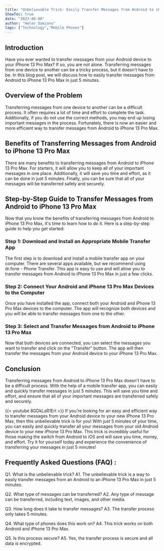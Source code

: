 ```yaml
---
title: "Unbelievable Trick: Easily Transfer Messages from Android to iPhone 13 Pro Max in Just 5 Minutes!"
ShowToc: true 
date: "2023-06-06"
author: "Helen Damiano" 
tags: ["Technology","Mobile Phones"]
---
```

## Introduction

Have you ever wanted to transfer messages from your Android device to your iPhone 13 Pro Max? If so, you are not alone. Transferring messages from one device to another can be a tricky process, but it doesn't have to be. In this blog post, we will discuss how to easily transfer messages from Android to iPhone 13 Pro Max in just 5 minutes.

## Overview of the Problem

Transferring messages from one device to another can be a difficult process. It often requires a lot of time and effort to complete the task. Additionally, if you do not use the correct methods, you may end up losing important messages in the process. Fortunately, there is now an easier and more efficient way to transfer messages from Android to iPhone 13 Pro Max.

## Benefits of Transferring Messages from Android to iPhone 13 Pro Max

There are many benefits to transferring messages from Android to iPhone 13 Pro Max. For starters, it will allow you to keep all of your important messages in one place. Additionally, it will save you time and effort, as it can be done in just 5 minutes. Finally, you can be sure that all of your messages will be transferred safely and securely.

## Step-by-Step Guide to Transfer Messages from Android to iPhone 13 Pro Max

Now that you know the benefits of transferring messages from Android to iPhone 13 Pro Max, it's time to learn how to do it. Here is a step-by-step guide to help you get started:

### Step 1: Download and Install an Appropriate Mobile Transfer App

The first step is to download and install a mobile transfer app on your computer. There are several apps available, but we recommend using dr.fone - Phone Transfer. This app is easy to use and will allow you to transfer messages from Android to iPhone 13 Pro Max in just a few clicks.

### Step 2: Connect Your Android and iPhone 13 Pro Max Devices to the Computer

Once you have installed the app, connect both your Android and iPhone 13 Pro Max devices to the computer. The app will recognize both devices and you will be able to transfer messages from one to the other.

### Step 3: Select and Transfer Messages from Android to iPhone 13 Pro Max

Now that both devices are connected, you can select the messages you want to transfer and click on the "Transfer" button. The app will then transfer the messages from your Android device to your iPhone 13 Pro Max.

## Conclusion

Transferring messages from Android to iPhone 13 Pro Max doesn't have to be a difficult process. With the help of a mobile transfer app, you can easily and quickly transfer messages in just 5 minutes. This will save you time and effort, and ensure that all of your important messages are transferred safely and securely.

{{< youtube 8GDkLsR1ErI >}} 
If you're looking for an easy and efficient way to transfer messages from your Android device to your new iPhone 13 Pro Max, then this unbelievable trick is for you! With just 5 minutes of your time, you can easily and quickly transfer all your messages from your old Android device to your new iPhone 13 Pro Max. This trick is incredibly useful for those making the switch from Android to iOS and will save you time, money, and effort. Try it for yourself today and experience the convenience of transferring your messages in just 5 minutes!

## Frequently Asked Questions (FAQ) :
Q1. What is the unbelievable trick?
A1. The unbelievable trick is a way to easily transfer messages from an Android to an iPhone 13 Pro Max in just 5 minutes.

Q2. What type of messages can be transferred?
A2. Any type of message can be transferred, including text, images, and other media.

Q3. How long does it take to transfer messages?
A3. The transfer process only takes 5 minutes.

Q4. What type of phones does this work on?
A4. This trick works on both Android and iPhone 13 Pro Max.

Q5. Is this process secure?
A5. Yes, the transfer process is secure and all data is encrypted.


